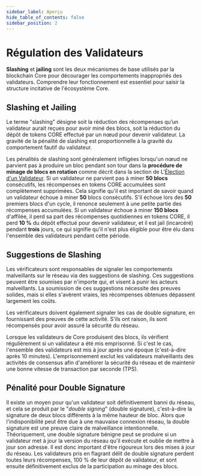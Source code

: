 ```yaml
---
sidebar_label: Aperçu
hide_table_of_contents: false
sidebar_position: 2
---
```


# Régulation des Validateurs

**Slashing** et **jailing** sont les deux mécanismes de base utilisés par la blockchain Core pour décourager les comportements inappropriés des validateurs. Comprendre leur fonctionnement est essentiel pour saisir la structure incitative de l'écosystème Core.

## Slashing et Jailing

Le terme "slashing" désigne soit la réduction des récompenses qu’un validateur aurait reçues pour avoir miné des blocs, soit la réduction du dépôt de tokens CORE effectué par un nœud pour devenir validateur. La gravité de la pénalité de slashing est proportionnelle à la gravité du comportement fautif du validateur.

Les pénalités de slashing sont généralement infligées lorsqu'un nœud ne parvient pas à produire un bloc pendant son tour dans la **procédure de minage de blocs en rotation** comme décrit dans la section de L'[Élection d'un Validateur](../validator/validator-election.md). Si un validateur ne parvient pas à miner **50 blocs** consécutifs, les récompenses en tokens CORE accumulées sont complètement supprimées. Cela signifie qu'il est important de savoir quand un validateur échoue à miner **50** blocs consécutifs. S'il échoue lors des **50** premiers blocs d'un cycle, il renonce seulement à une petite partie des récompenses accumulées. Si un validateur échoue à miner **150 blocs** d'affilée, il perd sa part des récompenses quotidiennes en tokens CORE, il perd **10 %** du dépôt effectué pour devenir validateur, et il est jail (incarcéré) pendant **trois** jours, ce qui signifie qu'il n'est plus éligible pour être élu dans l'ensemble des validateurs pendant cette période.

## Suggestions de Slashing

Les vérificateurs sont responsables de signaler les comportements malveillants sur le réseau via des suggestions de slashing. Ces suggestions peuvent être soumises par n'importe qui, et visent à punir les acteurs malveillants. La soumission de ces suggestions nécessite des preuves solides, mais si elles s'avèrent vraies, les récompenses obtenues dépassent largement les coûts.

Les vérificateurs doivent également signaler les cas de double signature, en fournissant des preuves de cette activité. S'ils ont raison, ils sont récompensés pour avoir assuré la sécurité du réseau.

Lorsque les validateurs de Core produisent des blocs, ils vérifient régulièrement si un validateur a été mis emprisonné. Si c'est le cas, l'ensemble des validateurs est mis à jour après une époque (c'est-à-dire après 10 minutes). L'emprisonnement exclut les validateurs malveillants des activités de consensus afin d'améliorer la sécurité du réseau et de maintenir une bonne vitesse de transaction par seconde (TPS).

## Pénalité pour Double Signature

Il existe un moyen pour qu'un validateur soit définitivement banni du réseau, et cela se produit par le "_double signing_" (double signature), c'est-à-dire la signature de deux blocs différents à la même hauteur de bloc. Alors que l'indisponibilité peut être due à une mauvaise connexion réseau, la double signature est une preuve claire de malveillance intentionnelle. Théoriquement, une double signature bénigne peut se produire si un validateur met à jour la version du réseau qu'il exécute et oublie de mettre à jour son adresse. Il est donc important d'être rigoureux lors des mises à jour du réseau. Les validateurs pris en flagrant délit de double signature perdent toutes leurs récompenses, 100 % de leur dépôt de validateur, et sont ensuite définitivement exclus de la participation au minage des blocs.
